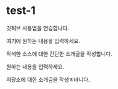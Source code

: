 # test-1
깃허브 사용법을 연습합니다.

여기에 원하는 내용을 입력하세요.

작석한 소스에 대한 간단한 소개글을 작성합니다.

원하는 내용을 입력하세요.

저장소에 대한 소개글을 작성ㅎ바니다.
